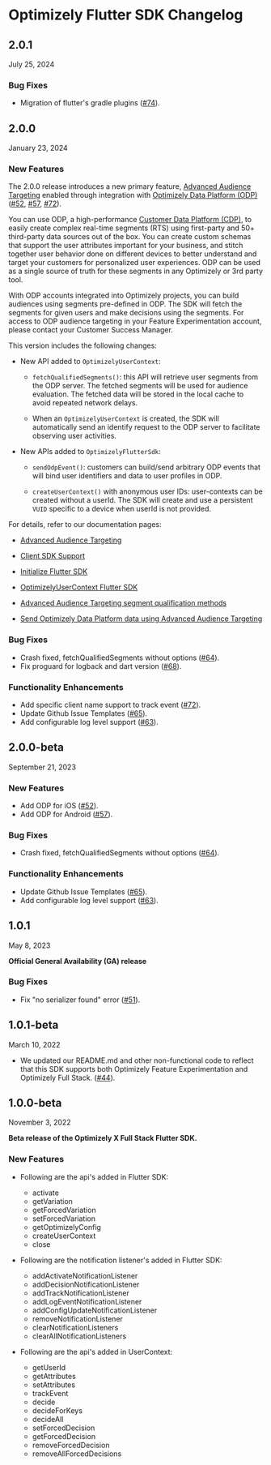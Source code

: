 # Optimizely Flutter SDK Changelog

## 2.0.1
July 25, 2024

### Bug Fixes

* Migration of flutter's gradle plugins ([#74](https://github.com/optimizely/optimizely-flutter-sdk/pull/74)).

## 2.0.0
January 23, 2024

### New Features

The 2.0.0 release introduces a new primary feature, [Advanced Audience Targeting]( https://docs.developers.optimizely.com/feature-experimentation/docs/optimizely-data-platform-advanced-audience-targeting) enabled through integration with [Optimizely Data Platform (ODP)](https://docs.developers.optimizely.com/optimizely-data-platform/docs) ([#52](https://github.com/optimizely/optimizely-flutter-sdk/pull/52), [#57](https://github.com/optimizely/optimizely-flutter-sdk/pull/57), [#72](https://github.com/optimizely/optimizely-flutter-sdk/pull/72)). 

You can use ODP, a high-performance [Customer Data Platform (CDP)]( https://www.optimizely.com/optimization-glossary/customer-data-platform/), to easily create complex real-time segments (RTS) using first-party and 50+ third-party data sources out of the box. You can create custom schemas that support the user attributes important for your business, and stitch together user behavior done on different devices to better understand and target your customers for personalized user experiences. ODP can be used as a single source of truth for these segments in any Optimizely or 3rd party tool.  

With ODP accounts integrated into Optimizely projects, you can build audiences using segments pre-defined in ODP. The SDK will fetch the segments for given users and make decisions using the segments. For access to ODP audience targeting in your Feature Experimentation account, please contact your Customer Success Manager. 

This version includes the following changes: 

* New API added to `OptimizelyUserContext`: 

	- `fetchQualifiedSegments()`: this API will retrieve user segments from the ODP server. The fetched segments will be used for audience evaluation. The fetched data will be stored in the local cache to avoid repeated network delays. 

	- When an `OptimizelyUserContext` is created, the SDK will automatically send an identify request to the ODP server to facilitate observing user activities. 

* New APIs added to `OptimizelyFlutterSdk`: 

	- `sendOdpEvent()`: customers can build/send arbitrary ODP events that will bind user identifiers and data to user profiles in ODP. 

	- `createUserContext()` with anonymous user IDs: user-contexts can be created without a userId. The SDK will create and use a persistent `VUID` specific to a device when userId is not provided. 

For details, refer to our documentation pages:  

* [Advanced Audience Targeting](https://docs.developers.optimizely.com/feature-experimentation/docs/optimizely-data-platform-advanced-audience-targeting)  

* [Client SDK Support](https://docs.developers.optimizely.com/feature-experimentation/v1.0/docs/advanced-audience-targeting-for-client-side-sdks) 

* [Initialize Flutter SDK](https://docs.developers.optimizely.com/feature-experimentation/docs/initialize-sdk-flutter) 

* [OptimizelyUserContext Flutter SDK](https://docs.developers.optimizely.com/feature-experimentation/docs/optimizelyusercontext-flutter)

* [Advanced Audience Targeting segment qualification methods](https://docs.developers.optimizely.com/feature-experimentation/docs/advanced-audience-targeting-segment-qualification-methods-flutter) 

* [Send Optimizely Data Platform data using Advanced Audience Targeting](https://docs.developers.optimizely.com/feature-experimentation/docs/send-odp-data-using-advanced-audience-targeting-flutter) 


### Bug Fixes

* Crash fixed, fetchQualifiedSegments without options ([#64](https://github.com/optimizely/optimizely-flutter-sdk/pull/64)).
* Fix proguard for logback and dart version ([#68](https://github.com/optimizely/optimizely-flutter-sdk/pull/68)).

### Functionality Enhancements

* Add specific client name support to track event ([#72](https://github.com/optimizely/optimizely-flutter-sdk/pull/72)).
* Update Github Issue Templates ([#65](https://github.com/optimizely/optimizely-flutter-sdk/pull/65)).
* Add configurable log level support ([#63](https://github.com/optimizely/optimizely-flutter-sdk/pull/63)).

## 2.0.0-beta
September 21, 2023

### New Features

* Add ODP for iOS ([#52](https://github.com/optimizely/optimizely-flutter-sdk/pull/52)).
* Add ODP for Android ([#57](https://github.com/optimizely/optimizely-flutter-sdk/pull/57)).

### Bug Fixes

* Crash fixed, fetchQualifiedSegments without options ([#64](https://github.com/optimizely/optimizely-flutter-sdk/pull/64)).

### Functionality Enhancements

* Update Github Issue Templates ([#65](https://github.com/optimizely/optimizely-flutter-sdk/pull/65)).
* Add configurable log level support ([#63](https://github.com/optimizely/optimizely-flutter-sdk/pull/63)).

## 1.0.1
May 8, 2023

**Official General Availability (GA) release**

### Bug Fixes

* Fix "no serializer found" error ([#51](https://github.com/optimizely/optimizely-flutter-sdk/pull/51)).

## 1.0.1-beta
March 10, 2022

* We updated our README.md and other non-functional code to reflect that this SDK supports both Optimizely Feature Experimentation and Optimizely Full Stack. ([#44](https://github.com/optimizely/optimizely-flutter-sdk/pull/44)).

## 1.0.0-beta
November 3, 2022

**Beta release of the Optimizely X Full Stack Flutter SDK.**

### New Features
* Following are the api's added in Flutter SDK:
	- activate
	- getVariation
	- getForcedVariation
	- setForcedVariation
	- getOptimizelyConfig
	- createUserContext
	- close

* Following are the notification listener's added in Flutter SDK:
	- addActivateNotificationListener
	- addDecisionNotificationListener
	- addTrackNotificationListener
	- addLogEventNotificationListener
	- addConfigUpdateNotificationListener
	- removeNotificationListener
	- clearNotificationListeners
	- clearAllNotificationListeners

* Following are the api's added in UserContext:
	- getUserId
	- getAttributes
	- setAttributes
	- trackEvent
	- decide
	- decideForKeys
	- decideAll
	- setForcedDecision
	- getForcedDecision
	- removeForcedDecision
	- removeAllForcedDecisions
